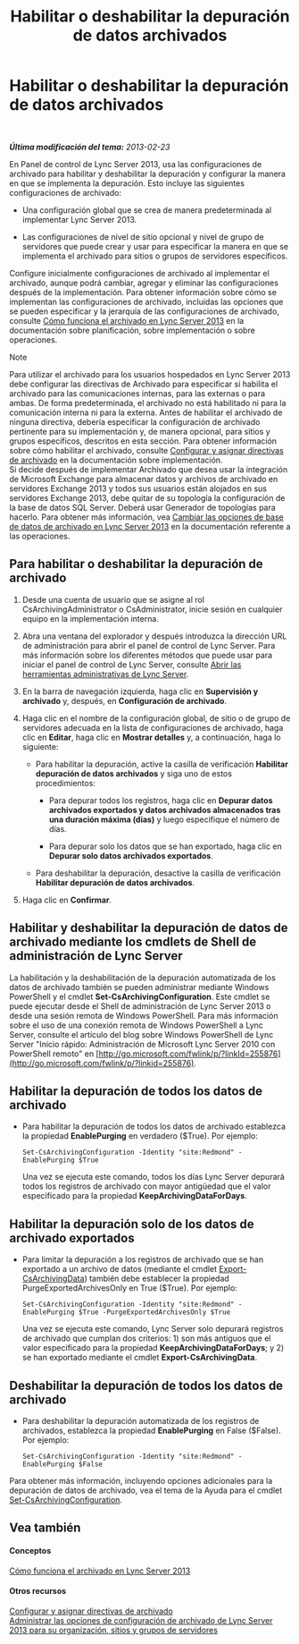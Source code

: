 ﻿---
title: Habilitar o deshabilitar la depuración de datos archivados
TOCTitle: Habilitar o deshabilitar la depuración de datos archivados
ms:assetid: 28cef09f-0970-4fc3-8315-f26689e3e187
ms:mtpsurl: https://technet.microsoft.com/es-es/library/Gg520968(v=OCS.15)
ms:contentKeyID: 48274741
ms.date: 01/07/2017
mtps_version: v=OCS.15
ms.translationtype: HT
---

# Habilitar o deshabilitar la depuración de datos archivados

 

_**Última modificación del tema:** 2013-02-23_

En Panel de control de Lync Server 2013, usa las configuraciones de archivado para habilitar y deshabilitar la depuración y configurar la manera en que se implementa la depuración. Esto incluye las siguientes configuraciones de archivado:

  - Una configuración global que se crea de manera predeterminada al implementar Lync Server 2013.

  - Las configuraciones de nivel de sitio opcional y nivel de grupo de servidores que puede crear y usar para especificar la manera en que se implementa el archivado para sitios o grupos de servidores específicos.

Configure inicialmente configuraciones de archivado al implementar el archivado, aunque podrá cambiar, agregar y eliminar las configuraciones después de la implementación. Para obtener información sobre cómo se implementan las configuraciones de archivado, incluidas las opciones que se pueden especificar y la jerarquía de las configuraciones de archivado, consulte [Cómo funciona el archivado en Lync Server 2013](lync-server-2013-how-archiving-works.md) en la documentación sobre planificación, sobre implementación o sobre operaciones.


> [!NOTE]
> Para utilizar el archivado para los usuarios hospedados en Lync Server 2013 debe configurar las directivas de Archivado para especificar si habilita el archivado para las comunicaciones internas, para las externas o para ambas. De forma predeterminada, el archivado no está habilitado ni para la comunicación interna ni para la externa. Antes de habilitar el archivado de ninguna directiva, debería especificar la configuración de archivado pertinente para su implementación y, de manera opcional, para sitios y grupos específicos, descritos en esta sección. Para obtener información sobre cómo habilitar el archivado, consulte <A href="lync-server-2013-configuring-and-assigning-archiving-policies.md">Configurar y asignar directivas de archivado</A> en la documentación sobre implementación.<BR>Si decide después de implementar Archivado que desea usar la integración de Microsoft Exchange para almacenar datos y archivos de archivado en servidores Exchange 2013 y todos sus usuarios están alojados en sus servidores Exchange 2013, debe quitar de su topología la configuración de la base de datos SQL Server. Deberá usar Generador de topologías para hacerlo. Para obtener más información, vea <A href="lync-server-2013-changing-archiving-database-options.md">Cambiar las opciones de base de datos de archivado en Lync Server 2013</A> en la documentación referente a las operaciones.



## Para habilitar o deshabilitar la depuración de archivado

1.  Desde una cuenta de usuario que se asigne al rol CsArchivingAdministrator o CsAdministrator, inicie sesión en cualquier equipo en la implementación interna.

2.  Abra una ventana del explorador y después introduzca la dirección URL de administración para abrir el panel de control de Lync Server. Para más información sobre los diferentes métodos que puede usar para iniciar el panel de control de Lync Server, consulte [Abrir las herramientas administrativas de Lync Server](lync-server-2013-open-lync-server-administrative-tools.md).

3.  En la barra de navegación izquierda, haga clic en **Supervisión y archivado** y, después, en **Configuración de archivado**.

4.  Haga clic en el nombre de la configuración global, de sitio o de grupo de servidores adecuada en la lista de configuraciones de archivado, haga clic en **Editar**, haga clic en **Mostrar detalles** y, a continuación, haga lo siguiente:
    
      - Para habilitar la depuración, active la casilla de verificación **Habilitar depuración de datos archivados** y siga uno de estos procedimientos:
        
          - Para depurar todos los registros, haga clic en **Depurar datos archivados exportados y datos archivados almacenados tras una duración máxima (días)** y luego especifique el número de días.
        
          - Para depurar solo los datos que se han exportado, haga clic en **Depurar solo datos archivados exportados**.
    
      - Para deshabilitar la depuración, desactive la casilla de verificación **Habilitar depuración de datos archivados**.

5.  Haga clic en **Confirmar**.

## Habilitar y deshabilitar la depuración de datos de archivado mediante los cmdlets de Shell de administración de Lync Server

La habilitación y la deshabilitación de la depuración automatizada de los datos de archivado también se pueden administrar mediante Windows PowerShell y el cmdlet **Set-CsArchivingConfiguration**. Este cmdlet se puede ejecutar desde el Shell de administración de Lync Server 2013 o desde una sesión remota de Windows PowerShell. Para más información sobre el uso de una conexión remota de Windows PowerShell a Lync Server, consulte el artículo del blog sobre Windows PowerShell de Lync Server "Inicio rápido: Administración de Microsoft Lync Server 2010 con PowerShell remoto" en [http://go.microsoft.com/fwlink/p/?linkId=255876](http://go.microsoft.com/fwlink/p/?linkid=255876).

## Habilitar la depuración de todos los datos de archivado

  - Para habilitar la depuración de todos los datos de archivado establezca la propiedad **EnablePurging** en verdadero ($True). Por ejemplo:
    
        Set-CsArchivingConfiguration -Identity "site:Redmond" -EnablePurging $True
    
    Una vez se ejecuta este comando, todos los días Lync Server depurará todos los registros de archivado con mayor antigüedad que el valor especificado para la propiedad **KeepArchivingDataForDays**.

## Habilitar la depuración solo de los datos de archivado exportados

  - Para limitar la depuración a los registros de archivado que se han exportado a un archivo de datos (mediante el cmdlet [Export-CsArchivingData](export-csarchivingdata.md)) también debe establecer la propiedad PurgeExportedArchivesOnly en True ($True). Por ejemplo:
    
        Set-CsArchivingConfiguration -Identity "site:Redmond" -EnablePurging $True -PurgeExportedArchivesOnly $True
    
    Una vez se ejecuta este comando, Lync Server solo depurará registros de archivado que cumplan dos criterios: 1) son más antiguos que el valor especificado para la propiedad **KeepArchivingDataForDays**; y 2) se han exportado mediante el cmdlet **Export-CsArchivingData**.

## Deshabilitar la depuración de todos los datos de archivado

  - Para deshabilitar la depuración automatizada de los registros de archivados, establezca la propiedad **EnablePurging** en False ($False). Por ejemplo:
    
        Set-CsArchivingConfiguration -Identity "site:Redmond" -EnablePurging $False

Para obtener más información, incluyendo opciones adicionales para la depuración de datos de archivado, vea el tema de la Ayuda para el cmdlet [Set-CsArchivingConfiguration](set-csarchivingconfiguration.md).

## Vea también

#### Conceptos

[Cómo funciona el archivado en Lync Server 2013](lync-server-2013-how-archiving-works.md)  

#### Otros recursos

[Configurar y asignar directivas de archivado](lync-server-2013-configuring-and-assigning-archiving-policies.md)  
[Administrar las opciones de configuración de archivado de Lync Server 2013 para su organización, sitios y grupos de servidores](lync-server-2013-managing-archiving-configuration-options-for-your-organization-sites-and-pools.md)

